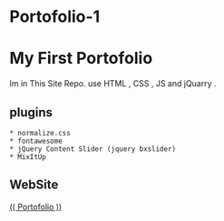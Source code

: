 # Portofolio-1

# My First Portofolio

Im in This Site Repo. use HTML , CSS , JS and jQuarry .

## plugins 


```
* normalize.css
* fontawesome
* jQuery Content Slider (jquery bxslider)
* MixItUp

```



## WebSite 
[(( Portofolio ))](https://scrapy-css.000webhostapp.com/) 